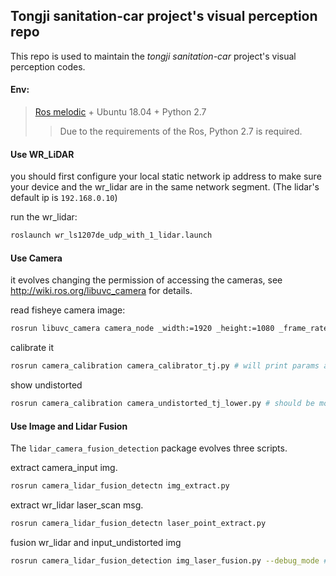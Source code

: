 ## Tongji sanitation-car project's visual perception repo

This repo is used to maintain the *tongji sanitation-car* project's visual perception  codes.

#### Env:

> [Ros melodic](http://wiki.ros.org/melodic/Installation/Ubuntu) + Ubuntu 18.04 + Python 2.7
>
> > Due to the requirements of the Ros, Python 2.7 is required.

#### Use WR_LiDAR

you should first configure your local static network ip address  to make sure your device and the wr_lidar are in the same network segment. (The lidar's default ip is `192.168.0.10`)

run the wr_lidar:

```bash
roslaunch wr_ls1207de_udp_with_1_lidar.launch
```

#### Use Camera

it evolves changing the permission of accessing the cameras, see http://wiki.ros.org/libuvc_camera for details.

read fisheye camera image:
```bash
rosrun libuvc_camera camera_node _width:=1920 _height:=1080 _frame_rate:=30 _video_mode:=mjpeg # should not change the args
```

calibrate it
```bash
rosrun camera_calibration camera_calibrator_tj.py # will print params at end
```

show undistorted
```bash
rosrun camera_calibration camera_undistorted_tj_lower.py # should be modified by infomation printed by camera_calibrator_tj.py
```

#### Use Image and Lidar Fusion

The `lidar_camera_fusion_detection` package evolves three scripts.

extract camera_input img.

```bash
rosrun camera_lidar_fusion_detectn img_extract.py
```

extract wr_lidar laser_scan msg.

```bash
rosrun camera_lidar_fusion_detectn laser_point_extract.py
```

fusion wr_lidar and input_undistorted img

```bash
rosrun camera_lidar_fusion_detection img_laser_fusion.py --debug_mode # use --help to see more detail configurations.
```

